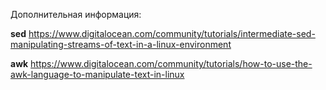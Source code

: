 Дополнительная информация:

**sed**
https://www.digitalocean.com/community/tutorials/intermediate-sed-manipulating-streams-of-text-in-a-linux-environment

**awk**
https://www.digitalocean.com/community/tutorials/how-to-use-the-awk-language-to-manipulate-text-in-linux

